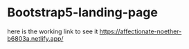 # Bootstrap5-landing-page
here is the working link to see it
https://affectionate-noether-b6803a.netlify.app/
